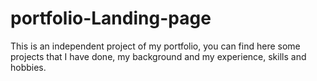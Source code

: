 # portfolio-Landing-page
This is an independent project of my portfolio, you can find here some projects that I have done, my background and my experience, skills and hobbies.

